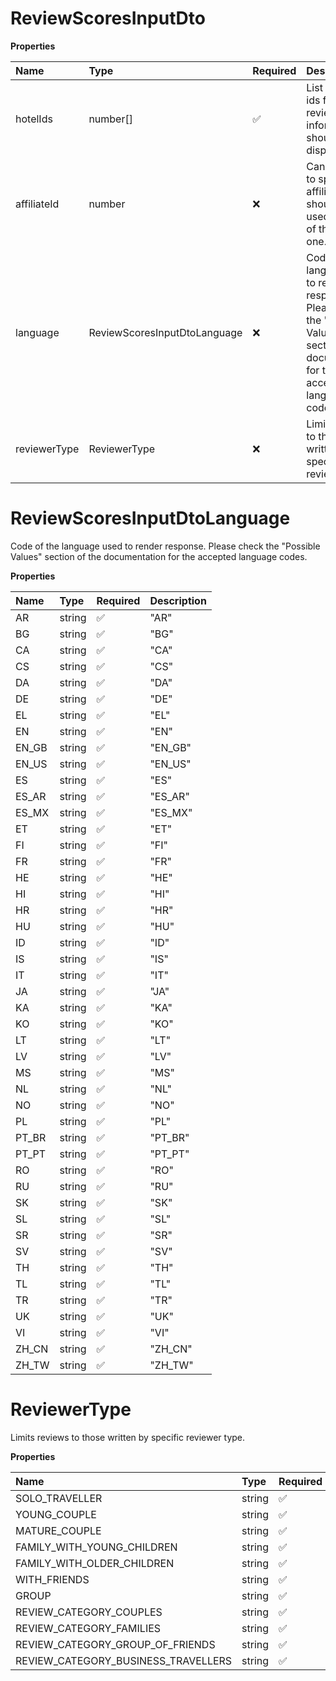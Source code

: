 # ReviewScoresInputDto

**Properties**

| Name         | Type                         | Required | Description                                                                                                                                    |
| :----------- | :--------------------------- | :------- | :--------------------------------------------------------------------------------------------------------------------------------------------- |
| hotelIds     | number[]                     | ✅       | List of hotel ids for which review score information should be displayed.                                                                      |
| affiliateId  | number                       | ❌       | Can be used to specify the affiliate id that should be used instead of the default one.                                                        |
| language     | ReviewScoresInputDtoLanguage | ❌       | Code of the language used to render response. Please check the "Possible Values" section of the documentation for the accepted language codes. |
| reviewerType | ReviewerType                 | ❌       | Limits reviews to those written by specific reviewer type.                                                                                     |

# ReviewScoresInputDtoLanguage

Code of the language used to render response. Please check the "Possible Values" section of the documentation for the accepted language codes.

**Properties**

| Name  | Type   | Required | Description |
| :---- | :----- | :------- | :---------- |
| AR    | string | ✅       | "AR"        |
| BG    | string | ✅       | "BG"        |
| CA    | string | ✅       | "CA"        |
| CS    | string | ✅       | "CS"        |
| DA    | string | ✅       | "DA"        |
| DE    | string | ✅       | "DE"        |
| EL    | string | ✅       | "EL"        |
| EN    | string | ✅       | "EN"        |
| EN_GB | string | ✅       | "EN_GB"     |
| EN_US | string | ✅       | "EN_US"     |
| ES    | string | ✅       | "ES"        |
| ES_AR | string | ✅       | "ES_AR"     |
| ES_MX | string | ✅       | "ES_MX"     |
| ET    | string | ✅       | "ET"        |
| FI    | string | ✅       | "FI"        |
| FR    | string | ✅       | "FR"        |
| HE    | string | ✅       | "HE"        |
| HI    | string | ✅       | "HI"        |
| HR    | string | ✅       | "HR"        |
| HU    | string | ✅       | "HU"        |
| ID    | string | ✅       | "ID"        |
| IS    | string | ✅       | "IS"        |
| IT    | string | ✅       | "IT"        |
| JA    | string | ✅       | "JA"        |
| KA    | string | ✅       | "KA"        |
| KO    | string | ✅       | "KO"        |
| LT    | string | ✅       | "LT"        |
| LV    | string | ✅       | "LV"        |
| MS    | string | ✅       | "MS"        |
| NL    | string | ✅       | "NL"        |
| NO    | string | ✅       | "NO"        |
| PL    | string | ✅       | "PL"        |
| PT_BR | string | ✅       | "PT_BR"     |
| PT_PT | string | ✅       | "PT_PT"     |
| RO    | string | ✅       | "RO"        |
| RU    | string | ✅       | "RU"        |
| SK    | string | ✅       | "SK"        |
| SL    | string | ✅       | "SL"        |
| SR    | string | ✅       | "SR"        |
| SV    | string | ✅       | "SV"        |
| TH    | string | ✅       | "TH"        |
| TL    | string | ✅       | "TL"        |
| TR    | string | ✅       | "TR"        |
| UK    | string | ✅       | "UK"        |
| VI    | string | ✅       | "VI"        |
| ZH_CN | string | ✅       | "ZH_CN"     |
| ZH_TW | string | ✅       | "ZH_TW"     |

# ReviewerType

Limits reviews to those written by specific reviewer type.

**Properties**

| Name                                | Type   | Required | Description                           |
| :---------------------------------- | :----- | :------- | :------------------------------------ |
| SOLO_TRAVELLER                      | string | ✅       | "SOLO_TRAVELLER"                      |
| YOUNG_COUPLE                        | string | ✅       | "YOUNG_COUPLE"                        |
| MATURE_COUPLE                       | string | ✅       | "MATURE_COUPLE"                       |
| FAMILY_WITH_YOUNG_CHILDREN          | string | ✅       | "FAMILY_WITH_YOUNG_CHILDREN"          |
| FAMILY_WITH_OLDER_CHILDREN          | string | ✅       | "FAMILY_WITH_OLDER_CHILDREN"          |
| WITH_FRIENDS                        | string | ✅       | "WITH_FRIENDS"                        |
| GROUP                               | string | ✅       | "GROUP"                               |
| REVIEW_CATEGORY_COUPLES             | string | ✅       | "REVIEW_CATEGORY_COUPLES"             |
| REVIEW_CATEGORY_FAMILIES            | string | ✅       | "REVIEW_CATEGORY_FAMILIES"            |
| REVIEW_CATEGORY_GROUP_OF_FRIENDS    | string | ✅       | "REVIEW_CATEGORY_GROUP_OF_FRIENDS"    |
| REVIEW_CATEGORY_BUSINESS_TRAVELLERS | string | ✅       | "REVIEW_CATEGORY_BUSINESS_TRAVELLERS" |

<!-- This file was generated by liblab | https://liblab.com/ -->
